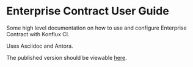 Enterprise Contract User Guide
============================

Some high level documentation on how to use and configure Enterprise Contract
with Konflux CI.

Uses Asciidoc and Antora.

The published version should be viewable
[here](https://enterprisecontract.dev/docs/user-guide/).
